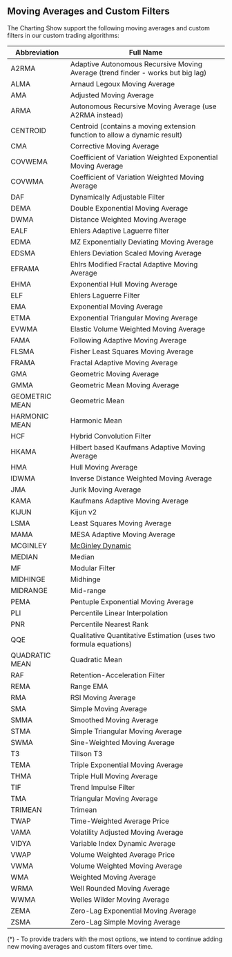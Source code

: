 ## Moving Averages and Custom Filters

The Charting Show support the following moving averages and custom filters in our custom trading algorithms:

| Abbreviation   | Full Name                                                                       |
| -------------- | ------------------------------------------------------------------------------- |
| A2RMA          | Adaptive Autonomous Recursive Moving Average (trend finder - works but big lag) |
| ALMA           | Arnaud Legoux Moving Average                                                    |
| AMA            | Adjusted Moving Average                                                         |
| ARMA           | Autonomous Recursive Moving Average (use A2RMA instead)                         |
| CENTROID       | Centroid (contains a moving extension function to allow a dynamic result)       |
| CMA            | Corrective Moving Average                                                       |
| COVWEMA        | Coefficient of Variation Weighted Exponential Moving Average                    |
| COVWMA         | Coefficient of Variation Weighted Moving Average                                |
| DAF            | Dynamically Adjustable Filter                                                   |
| DEMA           | Double Exponential Moving Average                                               |
| DWMA           | Distance Weighted Moving Average                                                |
| EALF           | Ehlers Adaptive Laguerre filter                                                 |
| EDMA           | MZ Exponentially Deviating Moving Average                                       |
| EDSMA          | Ehlers Deviation Scaled Moving Average                                          |
| EFRAMA         | Ehlrs Modified Fractal Adaptive Moving Average                                  |
| EHMA           | Exponential Hull Moving Average                                                 |
| ELF            | Ehlers Laguerre Filter                                                          |
| EMA            | Exponential Moving Average                                                      |
| ETMA           | Exponential Triangular Moving Average                                           |
| EVWMA          | Elastic Volume Weighted Moving Average                                          |
| FAMA           | Following Adaptive Moving Average                                               |
| FLSMA          | Fisher Least Squares Moving Average                                             |
| FRAMA          | Fractal Adaptive Moving Average                                                 |
| GMA            | Geometric Moving Average                                                        |
| GMMA           | Geometric Mean Moving Average                                                   |
| GEOMETRIC MEAN | Geometric Mean                                                                  |
| HARMONIC MEAN  | Harmonic Mean                                                                   |
| HCF            | Hybrid Convolution Filter                                                       |
| HKAMA          | Hilbert based Kaufmans Adaptive Moving Average                                  |
| HMA            | Hull Moving Average                                                             |
| IDWMA          | Inverse Distance Weighted Moving Average                                        |
| JMA            | Jurik Moving Average                                                            |
| KAMA           | Kaufmans Adaptive Moving Average                                                |
| KIJUN          | Kijun v2                                                                        |
| LSMA           | Least Squares Moving Average                                                    |
| MAMA           | MESA Adaptive Moving Average                                                    |
| MCGINLEY       | [McGinley Dynamic](https://github.com/chartingshow/documentation/blob/master/trading/resources/mcginley-dynamic-moving-average.md) |
| MEDIAN         | Median                                                                          |
| MF             | Modular Filter                                                                  |
| MIDHINGE       | Midhinge                                                                        |
| MIDRANGE       | Mid-range                                                                       |
| PEMA           | Pentuple Exponential Moving Average                                             |
| PLI            | Percentile Linear Interpolation                                                 |
| PNR            | Percentile Nearest Rank                                                         |
| QQE            | Qualitative Quantitative Estimation (uses two formula equations)                |
| QUADRATIC MEAN | Quadratic Mean                                                                  |
| RAF            | Retention-Acceleration Filter                                                   |
| REMA           | Range EMA                                                                       |
| RMA            | RSI Moving Average                                                              |
| SMA            | Simple Moving Average                                                           |
| SMMA           | Smoothed Moving Average                                                         |
| STMA           | Simple Triangular Moving Average                                                |
| SWMA           | Sine-Weighted Moving Average                                                    |
| T3             | Tillson T3                                                                      |
| TEMA           | Triple Exponential Moving Average                                               |
| THMA           | Triple Hull Moving Average                                                      |
| TIF            | Trend Impulse Filter                                                            |
| TMA            | Triangular Moving Average                                                       |
| TRIMEAN        | Trimean                                                                         |
| TWAP           | Time-Weighted Average Price                                                     |
| VAMA           | Volatility Adjusted Moving Average                                              |
| VIDYA          | Variable Index Dynamic Average                                                  |
| VWAP           | Volume Weighted Average Price                                                   |
| VWMA           | Volume Weighted Moving Average                                                  |
| WMA            | Weighted Moving Average                                                         |
| WRMA           | Well Rounded Moving Average                                                     |
| WWMA           | Welles Wilder Moving Average                                                    |
| ZEMA           | Zero-Lag Exponential Moving Average                                             |
| ZSMA           | Zero-Lag Simple Moving Average                                                  |

(\*) - To provide traders with the most options, we intend to continue adding new moving averages and custom filters over time.
